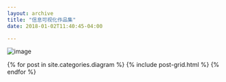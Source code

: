 ```yaml
---
layout: archive
title: "信息可视化作品集"
date: 2018-01-02T11:40:45-04:00

---
```

![image](https://lyanwaiting.github.io/images/故事.png)
<div class="tiles">
{% for post in site.categories.diagram %}
	{% include post-grid.html %}
{% endfor %}
</div><!-- /.tiles -->
